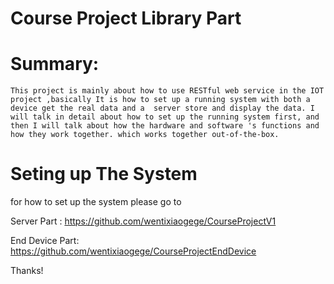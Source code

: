 Course Project Library Part 
========================

Summary:
========================
    This project is mainly about how to use RESTful web service in the IOT project ,basically It is how to set up a running system with both a device get the real data and a  server store and display the data. I will talk in detail about how to set up the running system first, and then I will talk about how the hardware and software 's functions and how they work together. which works together out-of-the-box.

Seting up The System 
========================

for how to set up the system please go to 

   Server Part :      https://github.com/wentixiaogege/CourseProjectV1

   End Device Part: https://github.com/wentixiaogege/CourseProjectEndDevice


Thanks!
